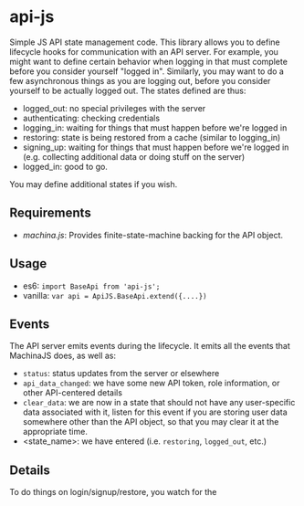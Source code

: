 # api-js
Simple JS API state management code.  This library allows you to define lifecycle hooks for communication with an API server.  For example, you might want to define certain behavior when logging in that must complete before you consider yourself "logged in".  Similarly, you may want to do a few asynchronous things as you are logging out, before you consider yourself to be actually logged out.  The states defined are thus:

- logged_out: no special privileges with the server
- authenticating: checking credentials
- logging_in: waiting for things that must happen before we're logged in
- restoring: state is being restored from a cache (similar to logging_in)
- signing_up: waiting for things that must happen before we're logged in (e.g. collecting additional data or doing stuff on the server)
- logged_in: good to go.

You may define additional states if you wish.

## Requirements
- *machina.js*: Provides finite-state-machine backing for the API object.

## Usage

- es6: `import BaseApi from 'api-js';`
- vanilla: `var api = ApiJS.BaseApi.extend({....})`

## Events

The API server emits events during the lifecycle.  It emits all the events that MachinaJS does, as well as:

- `status`: status updates from the server or elsewhere
- `api_data_changed`: we have some new API token, role information, or other API-centered details
- `clear_data`: we are now in a state that should not have any user-specific data associated with it, listen for this event if you are storing user data somewhere other than the API object, so that you may clear it at the appropriate time.
- <state_name>: we have entered <state> (i.e. `restoring`, `logged_out`, etc.)

## Details

To do things on login/signup/restore, you watch for the 
